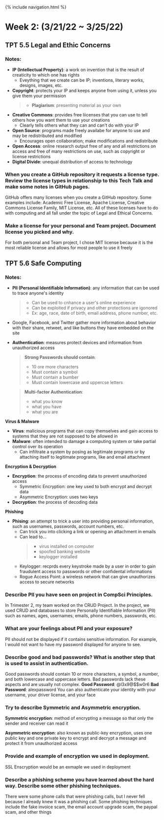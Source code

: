 {% include navigation.html %}
# Week 2: (3/21/22 ~ 3/25/22)

## TPT 5.5 Legal and Ethic Concerns 
### Notes:
* **IP (Intellectual Property)**: a work on invention that is the result of creaticity to which one has rights
  * Eveything that we create can be IP; inventions, literary works, designs, images, etc.
* **Copyright**: protects your IP and keeps anyone from using it, unless you give them your permission
  > * **Plagiarism**: presenting material as your own
* **Creative Commons**: provides free liicenses that you can use to tell others how you want them to use your creations
  * Clearly tells others what they can and can't do with your IP
* **Open Source**: programs made freely availabe for anyone to use and may be redistributed and modified
  * Encourages open collaboration; make modifications and redistribute
* **Open Access**: online research output free of any and all restrictions on access and free of many restrictions on use, such as copyright or license restrictions
* **Digital Divide**: unequal distribution of access to technology

### When you create a GitHub repository it requests a license type. Review the license types in relationship to this Tech Talk and make some notes in GitHub pages.
GitHub offers many licenses when you create a GitHub repository. Some examples include: Academic Free License, Apache License, Creative Commons License Family, MIT License, etc. All of these licenses have to do with computing and all fall under the topic of Legal and Ethical Concerns.

### Make a license for your personal and Team project. Document license you picked and why.
For both personal and Team project, I chose MIT license because it is the most reliable license and allows for most people to use it freely

## TPT 5.6 Safe Computing
### Notes:
* **PII (Personal Identifiable Information)**: any information that can be used to trace anyone's identity
  > * Can be used to cnhance a user's online experience
  > * Can be exploited if privacy and other protections are igonored
  > * Ex: age, race, date of birth, email address, phone number, etc. 
* Google, Facebook, and Twitter gather more information about behavior with their share, retweet, and like buttons they have embedded on the site
* **Authentication**: measures protect devices and information from unauthorized access
  > **Strong Passwords should contain**: 
     > * 10 ore more characters
     > * Must contain a symbol
     > * Must contain a bumber
     > * Must contain lowercase and uppercse letters
     
  > **Multi-factor Authentication**:
    > * what you know
    > * what you have
    > * what you are
 
**Virus & Malware**
 * **Virus**: malicious programs that can copy themselves and gain access to systems that they are not supposed to be allowed in
 * **Malware**: often intended to damage a computing system or take partial control over its operation
   * Can infiltrate a system by posing as legitimate programs or by attaching itself to legitimate programs, like and email attachment

**Encryption & Decryption**
  * **Encryption**: the process of encoding data to prevent unauthorized access
    * Symmetric Encryption: one key used to both encrypt and decrypt data
    * Asymmetric Encryption: uses two keys 
  * **Decryption**: the process of decoding data 

**Phishing**
  * **Phising**: an attempt to trick a user into providing personal information, such as usernames, passwords, account numbers, etc.
    * Can trick you into clicking a link or opening an attachment in emails
    * Can lead to...
      > * virus installed on computer
      > * spoofed banking website
      > * keylogger installed
    * Keylogger: recprds every keystroke made by a user in order to gain fraudulent access to passwords or other confidental informations
    * Rogue Access Point: a wireless network that can give unauthorizes access to secure networks
    
### Describe PII you have seen on project in CompSci Principles.
In Trimester 2, my team worked on the CRUD Project. In the project, we used CRUD and databases to store Personally Identifiable Information (PII) such as names, ages, usernames, emails, phone numbers, passwords, etc.

### What are your feelings about PII and your exposure?
PII should not be displayed if it contains sensitive information. For example, I would not want to have my password displayed for anyone to see.

### Describe good and bad passwords? What is another step that is used to assist in authentication.
Good passwords should contain 10 or more characters, a symbol, a number, and both lowercase and uppercase letters. Bad passwords lack these aspects and are usually not complex.
**Good Password**: @l3x9@$$w0r6
**Bad Password**: alexpassword
You can also authenticate your identity with your username, your driver license, and your face

### Try to describe Symmetric and Asymmetric encryption.
**Symmetric encryption**: method of encrypting a message so that only the sender and receiver can read it

**Asymmetric encryption**: also known as public-key encryption, uses one public key and one private key to encrypt and decrypt a message and protect it from unauthorized access

### Provide and example of encryption we used in deployment.
SSL Enscryption would be an exmaple we used in deployment

### Describe a phishing scheme you have learned about the hard way. Describe some other phishing techniques.
There were some phone calls that were phishing calls, but I never fell because I already knew it was a phishing call. Some phishing techniques include the fake invoice scam, the email account upgrade scam, the paypal scam, and other things
